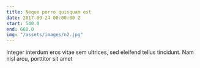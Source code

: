 ```yaml
---
title: Neque porro quisquam est
date: 2017-09-24 00:00:00 Z
start: 540.0
end: 660.0
img: "/assets/images/n2.jpg"
---
```


Integer interdum eros vitae sem ultrices, sed eleifend tellus tincidunt. Nam nisl arcu, porttitor sit amet